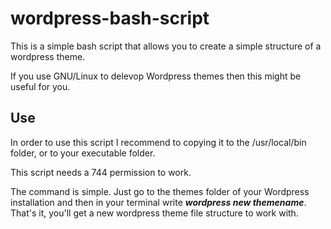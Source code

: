 # wordpress-bash-script
This is a simple bash script that allows you to create a simple structure of a wordpress theme.

If you use GNU/Linux to delevop Wordpress themes then this might be useful for you.

## Use
In order to use this script I recommend to copying it to the /usr/local/bin folder, or to your executable folder. 

This script needs a 744 permission to work.

The command is simple. Just go to the themes folder of your Wordpress installation and then in your terminal write **_wordpress new themename_**.
That's it, you'll get a new wordpress theme file structure to work with.